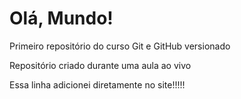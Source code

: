 # Olá, Mundo!
 Primeiro repositório do curso Git e GitHub versionado

 Repositório criado durante uma aula ao vivo

Essa linha adicionei diretamente no site!!!!!
